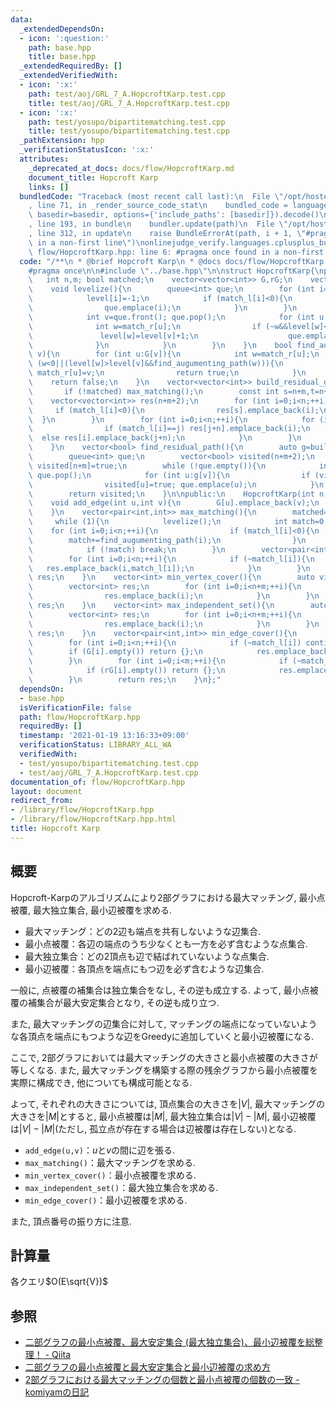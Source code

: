 ```yaml
---
data:
  _extendedDependsOn:
  - icon: ':question:'
    path: base.hpp
    title: base.hpp
  _extendedRequiredBy: []
  _extendedVerifiedWith:
  - icon: ':x:'
    path: test/aoj/GRL_7_A.HopcroftKarp.test.cpp
    title: test/aoj/GRL_7_A.HopcroftKarp.test.cpp
  - icon: ':x:'
    path: test/yosupo/bipartitematching.test.cpp
    title: test/yosupo/bipartitematching.test.cpp
  _pathExtension: hpp
  _verificationStatusIcon: ':x:'
  attributes:
    _deprecated_at_docs: docs/flow/HopcroftKarp.md
    document_title: Hopcroft Karp
    links: []
  bundledCode: "Traceback (most recent call last):\n  File \"/opt/hostedtoolcache/Python/3.9.1/x64/lib/python3.9/site-packages/onlinejudge_verify/documentation/build.py\"\
    , line 71, in _render_source_code_stat\n    bundled_code = language.bundle(stat.path,\
    \ basedir=basedir, options={'include_paths': [basedir]}).decode()\n  File \"/opt/hostedtoolcache/Python/3.9.1/x64/lib/python3.9/site-packages/onlinejudge_verify/languages/cplusplus.py\"\
    , line 193, in bundle\n    bundler.update(path)\n  File \"/opt/hostedtoolcache/Python/3.9.1/x64/lib/python3.9/site-packages/onlinejudge_verify/languages/cplusplus_bundle.py\"\
    , line 312, in update\n    raise BundleErrorAt(path, i + 1, \"#pragma once found\
    \ in a non-first line\")\nonlinejudge_verify.languages.cplusplus_bundle.BundleErrorAt:\
    \ flow/HopcroftKarp.hpp: line 6: #pragma once found in a non-first line\n"
  code: "/**\n * @brief Hopcroft Karp\n * @docs docs/flow/HopcroftKarp.md\n */\n\n\
    #pragma once\n\n#include \"../base.hpp\"\n\nstruct HopcroftKarp{\nprivate:\n \
    \   int n,m; bool matched;\n    vector<vector<int>> G,rG;\n    vector<int> match_l,match_r,level;\n\
    \    void levelize(){\n        queue<int> que;\n        for (int i=0;i<n;++i){\n\
    \            level[i]=-1;\n            if (match_l[i]<0){\n                level[i]=0;\n\
    \                que.emplace(i);\n            }\n        }\n        while (!que.empty()){\n\
    \            int v=que.front(); que.pop();\n            for (int u:G[v]){\n  \
    \              int w=match_r[u];\n                if (~w&&level[w]<0){\n     \
    \               level[w]=level[v]+1;\n                    que.emplace(w);\n  \
    \              }\n            }\n        }\n    }\n    bool find_augumenting_path(int\
    \ v){\n        for (int u:G[v]){\n            int w=match_r[u];\n            if\
    \ (w<0||(level[w]>level[v]&&find_augumenting_path(w))){\n                match_l[v]=u;\
    \ match_r[u]=v;\n                return true;\n            }\n        }\n    \
    \    return false;\n    }\n    vector<vector<int>> build_residual_graph(){\n \
    \       if (!matched) max_matching();\n        const int s=n+m,t=n+m+1;\n    \
    \    vector<vector<int>> res(n+m+2);\n        for (int i=0;i<n;++i){\n       \
    \     if (match_l[i]<0){\n                res[s].emplace_back(i);\n          \
    \  }\n        }\n        for (int i=0;i<n;++i){\n            for (int j:G[i]){\n\
    \                if (match_l[i]==j) res[j+n].emplace_back(i);\n              \
    \  else res[i].emplace_back(j+n);\n            }\n        }\n        return res;\n\
    \    }\n    vector<bool> find_residual_path(){\n        auto g=build_residual_graph();\n\
    \        queue<int> que;\n        vector<bool> visited(n+m+2);\n        que.emplace(n+m);\
    \ visited[n+m]=true;\n        while (!que.empty()){\n            int v=que.front();\
    \ que.pop();\n            for (int u:g[v]){\n                if (visited[u]) continue;\n\
    \                visited[u]=true; que.emplace(u);\n            }\n        }\n\
    \        return visited;\n    }\n\npublic:\n    HopcroftKarp(int n,int m):n(n),m(m),G(n),rG(m),match_l(n,-1),match_r(m,-1),level(n),matched(false){}\n\
    \    void add_edge(int u,int v){\n        G[u].emplace_back(v);\n        rG[v].emplace_back(u);\n\
    \    }\n    vector<pair<int,int>> max_matching(){\n        matched=true;\n   \
    \     while (1){\n            levelize();\n            int match=0;\n        \
    \    for (int i=0;i<n;++i){\n                if (match_l[i]<0){\n            \
    \        match+=find_augumenting_path(i);\n                }\n            }\n\
    \            if (!match) break;\n        }\n        vector<pair<int,int>> res;\n\
    \        for (int i=0;i<n;++i){\n            if (~match_l[i]){\n             \
    \   res.emplace_back(i,match_l[i]);\n            }\n        }\n        return\
    \ res;\n    }\n    vector<int> min_vertex_cover(){\n        auto visited=find_residual_path();\n\
    \        vector<int> res;\n        for (int i=0;i<n+m;++i){\n            if (visited[i]^(i<n)){\n\
    \                res.emplace_back(i);\n            }\n        }\n        return\
    \ res;\n    }\n    vector<int> max_independent_set(){\n        auto visited=find_residual_path();\n\
    \        vector<int> res;\n        for (int i=0;i<n+m;++i){\n            if (visited[i]^(i>=n)){\n\
    \                res.emplace_back(i);\n            }\n        }\n        return\
    \ res;\n    }\n    vector<pair<int,int>> min_edge_cover(){\n        auto res=max_matching();\n\
    \        for (int i=0;i<n;++i){\n            if (~match_l[i]) continue;\n    \
    \        if (G[i].empty()) return {};\n            res.emplace_back(i,G[i][0]);\n\
    \        }\n        for (int i=0;i<m;++i){\n            if (~match_r[i]) continue;\n\
    \            if (rG[i].empty()) return {};\n            res.emplace_back(rG[i][0],i);\n\
    \        }\n        return res;\n    }\n};"
  dependsOn:
  - base.hpp
  isVerificationFile: false
  path: flow/HopcroftKarp.hpp
  requiredBy: []
  timestamp: '2021-01-19 13:16:33+09:00'
  verificationStatus: LIBRARY_ALL_WA
  verifiedWith:
  - test/yosupo/bipartitematching.test.cpp
  - test/aoj/GRL_7_A.HopcroftKarp.test.cpp
documentation_of: flow/HopcroftKarp.hpp
layout: document
redirect_from:
- /library/flow/HopcroftKarp.hpp
- /library/flow/HopcroftKarp.hpp.html
title: Hopcroft Karp
---
```

## 概要
Hopcroft-Karpのアルゴリズムにより2部グラフにおける最大マッチング, 最小点被覆, 最大独立集合, 最小辺被覆を求める.
- 最大マッチング：どの2辺も端点を共有しないような辺集合.
- 最小点被覆：各辺の端点のうち少なくとも一方を必ず含むような点集合.
- 最大独立集合：どの2頂点も辺で結ばれていないような点集合.
- 最小辺被覆：各頂点を端点にもつ辺を必ず含むような辺集合.

一般に, 点被覆の補集合は独立集合をなし, その逆も成立する. よって, 最小点被覆の補集合が最大安定集合となり, その逆も成り立つ.

また, 最大マッチングの辺集合に対して, マッチングの端点になっていないような各頂点を端点にもつような辺をGreedyに追加していくと最小辺被覆になる.

ここで, 2部グラフにおいては最大マッチングの大きさと最小点被覆の大きさが等しくなる. また, 最大マッチングを構築する際の残余グラフから最小点被覆を実際に構成でき, 他についても構成可能となる.

よって, それぞれの大きさについては, 頂点集合の大きさを$|V|$, 最大マッチングの大きさを$|M|$とすると, 最小点被覆は$|M|$, 最大独立集合は$|V|-|M|$, 最小辺被覆は$|V|-|M|$(ただし, 孤立点が存在する場合は辺被覆は存在しない)となる.

- `add_edge(u,v)`：$u$と$v$の間に辺を張る.
- `max_matching()`：最大マッチングを求める.
- `min_vertex_cover()`：最小点被覆を求める.
- `max_independent_set()`：最大独立集合を求める.
- `min_edge_cover()`：最小辺被覆を求める.

また, 頂点番号の振り方に注意.
## 計算量
各クエリ$O(E\sqrt{V})$

## 参照
- [二部グラフの最小点被覆、最大安定集合 (最大独立集合)、最小辺被覆を総整理！ - Qiita](https://qiita.com/drken/items/7f98315b56c95a6181a4)
- [二部グラフの最小点被覆と最大安定集合と最小辺被覆の求め方](https://www.slideshare.net/drken1215/ss-86894312)
- [2部グラフにおける最大マッチングの個数と最小点被覆の個数の一致 - komiyamの日記](https://komiyam.hatenadiary.org/entry/20110208/1297112982)